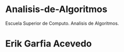 # Analisis-de-Algoritmos
Escuela Superior de Computo. Analisis de Algoritmos.
# Erik Garfia Acevedo
